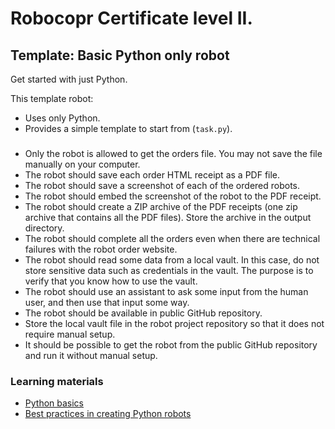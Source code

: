 # Robocopr Certificate level II.

## Template: Basic Python only robot

Get started with just Python.

This template robot:

- Uses only Python.
- Provides a simple template to start from (`task.py`).

### 
- Only the robot is allowed to get the orders file. You may not save the file manually on your computer.
- The robot should save each order HTML receipt as a PDF file.
- The robot should save a screenshot of each of the ordered robots.
- The robot should embed the screenshot of the robot to the PDF receipt.
- The robot should create a ZIP archive of the PDF receipts (one zip archive that contains all the PDF files). Store the archive in the output directory.
- The robot should complete all the orders even when there are technical failures with the robot order website.
- The robot should read some data from a local vault. In this case, do not store sensitive data such as credentials in the vault. The purpose is to verify that you know how to use the vault.
- The robot should use an assistant to ask some input from the human user, and then use that input some way.
- The robot should be available in public GitHub repository.
- Store the local vault file in the robot project repository so that it does not require manual setup.
- It should be possible to get the robot from the public GitHub repository and run it without manual setup.

### Learning materials

- [Python basics](https://robocorp.com/docs/languages-and-frameworks/python)
- [Best practices in creating Python robots](https://robocorp.com/docs/development-guide/qa-and-best-practices/python-robots)
